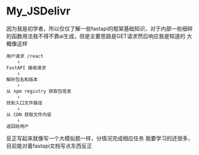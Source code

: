 # My_JSDelivr

因为我是初学者，所以仅仅了解一些fastapi的框架基础知识，对于内部一些细碎的函数用法我不得不靠ai生成，但是主要思路是GET请求然后响应我是知道的
大概像这样
```
用户请求 /react
    ↓
FastAPI 接收请求
    ↓   
解析包名和版本
    ↓
从 npm registry 获取包信息
    ↓  
找到入口文件路径
    ↓   
从 CDN 获取文件内容
    ↓    
返回给用户
```


反正写起来就像写一个大模拟题一样，分情况完成相应任务
我要学习的还很多，目前能对着fastapi文档写点东西反正
